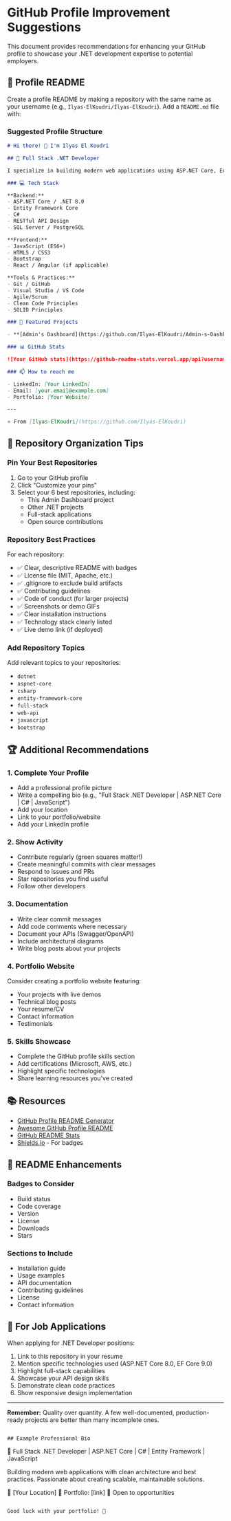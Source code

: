 # GitHub Profile Improvement Suggestions

This document provides recommendations for enhancing your GitHub profile to showcase your .NET development expertise to potential employers.

## 📝 Profile README

Create a profile README by making a repository with the same name as your username (e.g., `Ilyas-ElKoudri/Ilyas-ElKoudri`). Add a `README.md` file with:

### Suggested Profile Structure

```markdown
# Hi there! 👋 I'm Ilyas El Koudri

## 🚀 Full Stack .NET Developer

I specialize in building modern web applications using ASP.NET Core, Entity Framework, and modern frontend technologies.

### 💻 Tech Stack

**Backend:**
- ASP.NET Core / .NET 8.0
- Entity Framework Core
- C#
- RESTful API Design
- SQL Server / PostgreSQL

**Frontend:**
- JavaScript (ES6+)
- HTML5 / CSS3
- Bootstrap
- React / Angular (if applicable)

**Tools & Practices:**
- Git / GitHub
- Visual Studio / VS Code
- Agile/Scrum
- Clean Code Principles
- SOLID Principles

### 🔨 Featured Projects

- **[Admin's Dashboard](https://github.com/Ilyas-ElKoudri/Admin-s-DashBoard)** - Full-stack e-commerce management system with ASP.NET Core API and modern JavaScript frontend

### 📊 GitHub Stats

![Your GitHub stats](https://github-readme-stats.vercel.app/api?username=Ilyas-ElKoudri&show_icons=true&theme=radical)

### 📫 How to reach me

- LinkedIn: [Your LinkedIn]
- Email: [your.email@example.com]
- Portfolio: [Your Website]

---

⭐️ From [Ilyas-ElKoudri](https://github.com/Ilyas-ElKoudri)
```

## 🎯 Repository Organization Tips

### Pin Your Best Repositories
1. Go to your GitHub profile
2. Click "Customize your pins"
3. Select your 6 best repositories, including:
   - This Admin Dashboard project
   - Other .NET projects
   - Full-stack applications
   - Open source contributions

### Repository Best Practices

For each repository:
- ✅ Clear, descriptive README with badges
- ✅ License file (MIT, Apache, etc.)
- ✅ .gitignore to exclude build artifacts
- ✅ Contributing guidelines
- ✅ Code of conduct (for larger projects)
- ✅ Screenshots or demo GIFs
- ✅ Clear installation instructions
- ✅ Technology stack clearly listed
- ✅ Live demo link (if deployed)

### Add Repository Topics
Add relevant topics to your repositories:
- `dotnet`
- `aspnet-core`
- `csharp`
- `entity-framework-core`
- `full-stack`
- `web-api`
- `javascript`
- `bootstrap`

## 🏆 Additional Recommendations

### 1. Complete Your Profile
- Add a professional profile picture
- Write a compelling bio (e.g., "Full Stack .NET Developer | ASP.NET Core | C# | JavaScript")
- Add your location
- Link to your portfolio/website
- Add your LinkedIn profile

### 2. Show Activity
- Contribute regularly (green squares matter!)
- Create meaningful commits with clear messages
- Respond to issues and PRs
- Star repositories you find useful
- Follow other developers

### 3. Documentation
- Write clear commit messages
- Add code comments where necessary
- Document your APIs (Swagger/OpenAPI)
- Include architectural diagrams
- Write blog posts about your projects

### 4. Portfolio Website
Consider creating a portfolio website featuring:
- Your projects with live demos
- Technical blog posts
- Your resume/CV
- Contact information
- Testimonials

### 5. Skills Showcase
- Complete the GitHub profile skills section
- Add certifications (Microsoft, AWS, etc.)
- Highlight specific technologies
- Share learning resources you've created

## 📚 Resources

- [GitHub Profile README Generator](https://rahuldkjain.github.io/gh-profile-readme-generator/)
- [Awesome GitHub Profile README](https://github.com/abhisheknaiidu/awesome-github-profile-readme)
- [GitHub README Stats](https://github.com/anuraghazra/github-readme-stats)
- [Shields.io](https://shields.io/) - For badges

## 🎨 README Enhancements

### Badges to Consider
- Build status
- Code coverage
- Version
- License
- Downloads
- Stars

### Sections to Include
- Installation guide
- Usage examples
- API documentation
- Contributing guidelines
- License
- Contact information

## 💼 For Job Applications

When applying for .NET Developer positions:
1. Link to this repository in your resume
2. Mention specific technologies used (ASP.NET Core 8.0, EF Core 9.0)
3. Highlight full-stack capabilities
4. Showcase your API design skills
5. Demonstrate clean code practices
6. Show responsive design implementation

---

**Remember:** Quality over quantity. A few well-documented, production-ready projects are better than many incomplete ones.
```

## Example Professional Bio

```
🚀 Full Stack .NET Developer | ASP.NET Core | C# | Entity Framework | JavaScript

Building modern web applications with clean architecture and best practices. 
Passionate about creating scalable, maintainable solutions.

📍 [Your Location]
🔗 Portfolio: [link]
💼 Open to opportunities
```

Good luck with your portfolio! 🎉
